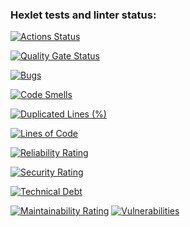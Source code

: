 ### Hexlet tests and linter status:
[![Actions Status](https://github.com/AnastasiaYakushina/php-project-45/actions/workflows/hexlet-check.yml/badge.svg)](https://github.com/AnastasiaYakushina/php-project-45/actions)

[![Quality Gate Status](https://sonarcloud.io/api/project_badges/measure?project=AnastasiaYakushina_php-project-45&metric=alert_status)](https://sonarcloud.io/summary/new_code?id=AnastasiaYakushina_php-project-45)

[![Bugs](https://sonarcloud.io/api/project_badges/measure?project=AnastasiaYakushina_php-project-45&metric=bugs)](https://sonarcloud.io/summary/new_code?id=AnastasiaYakushina_php-project-45)

[![Code Smells](https://sonarcloud.io/api/project_badges/measure?project=AnastasiaYakushina_php-project-45&metric=code_smells)](https://sonarcloud.io/summary/new_code?id=AnastasiaYakushina_php-project-45)

[![Duplicated Lines (%)](https://sonarcloud.io/api/project_badges/measure?project=AnastasiaYakushina_php-project-45&metric=duplicated_lines_density)](https://sonarcloud.io/summary/new_code?id=AnastasiaYakushina_php-project-45)

[![Lines of Code](https://sonarcloud.io/api/project_badges/measure?project=AnastasiaYakushina_php-project-45&metric=ncloc)](https://sonarcloud.io/summary/new_code?id=AnastasiaYakushina_php-project-45)

[![Reliability Rating](https://sonarcloud.io/api/project_badges/measure?project=AnastasiaYakushina_php-project-45&metric=reliability_rating)](https://sonarcloud.io/summary/new_code?id=AnastasiaYakushina_php-project-45)

[![Security Rating](https://sonarcloud.io/api/project_badges/measure?project=AnastasiaYakushina_php-project-45&metric=security_rating)](https://sonarcloud.io/summary/new_code?id=AnastasiaYakushina_php-project-45)

[![Technical Debt](https://sonarcloud.io/api/project_badges/measure?project=AnastasiaYakushina_php-project-45&metric=sqale_index)](https://sonarcloud.io/summary/new_code?id=AnastasiaYakushina_php-project-45)

[![Maintainability Rating](https://sonarcloud.io/api/project_badges/measure?project=AnastasiaYakushina_php-project-45&metric=sqale_rating)](https://sonarcloud.io/summary/new_code?id=AnastasiaYakushina_php-project-45)
[![Vulnerabilities](https://sonarcloud.io/api/project_badges/measure?project=AnastasiaYakushina_php-project-45&metric=vulnerabilities)](https://sonarcloud.io/summary/new_code?id=AnastasiaYakushina_php-project-45)